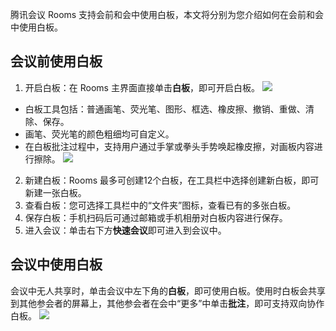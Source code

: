 腾讯会议 Rooms 支持会前和会中使用白板，本文将分别为您介绍如何在会前和会中使用白板。

## 会议前使用白板
1. 开启白板：在 Rooms 主界面直接单击**白板**，即可开启白板。
![](https://main.qcloudimg.com/raw/56bafcb625d16cbeb647b53c3d9b138d.png)
 - 白板工具包括：普通画笔、荧光笔、图形、框选、橡皮擦、撤销、重做、清除、保存。
 - 画笔、荧光笔的颜色粗细均可自定义。
 - 在白板批注过程中，支持用户通过手掌或拳头手势唤起橡皮擦，对画板内容进行擦除。
![](https://main.qcloudimg.com/raw/e8955bd91e8571546aef7da1aa94e480.png)
2. 新建白板：Rooms 最多可创建12个白板，在工具栏中选择创建新白板，即可新建一张白板。
3. 查看白板：您可选择工具栏中的“文件夹”图标，查看已有的多张白板。
4. 保存白板：手机扫码后可通过邮箱或手机相册对白板内容进行保存。
5. 进入会议：单击右下方**快速会议**即可进入到会议中。

## 会议中使用白板
会议中无人共享时，单击会议中左下角的**白板**，即可使用白板。使用时白板会共享到其他参会者的屏幕上，其他参会者在会中“更多”中单击**批注**，即可支持双向协作白板。
![](https://main.qcloudimg.com/raw/4e3f32d387344a035102d0b2b9f5d711.png)
